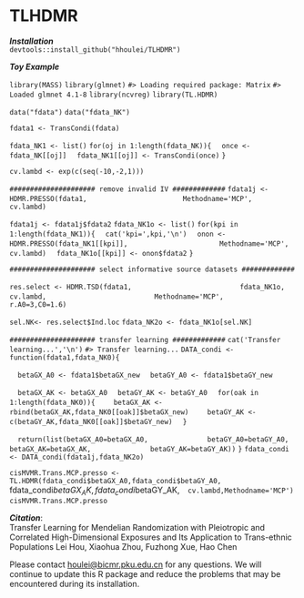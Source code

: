 # TLHDMR

***Installation***  
`devtools::install_github("hhoulei/TLHDMR")`  

***Toy Example***  

`library(MASS)` 
`library(glmnet)` 
`#> Loading required package: Matrix` 
`#> Loaded glmnet 4.1-8` 
`library(ncvreg)` 
`library(TL.HDMR)` 

`data("fdata")` 
`data("fdata_NK")` 

`fdata1 <- TransCondi(fdata)` 

`fdata_NK1 <- list()` 
`for(oj in 1:length(fdata_NK)){` 
`  once <- fdata_NK[[oj]]` 
`  fdata_NK1[[oj]] <- TransCondi(once)` 
`}` 

`cv.lambd <- exp(c(seq(-10,-2,1)))` 

`##################### remove invalid IV #############` 
`fdata1j <- HDMR.PRESSO(fdata1,` 
`                       Methodname='MCP',` 
`                    cv.lambd)` 

`fdata1j <- fdata1j$fdata2` 
`fdata_NK1o <- list()` 
`for(kpi in 1:length(fdata_NK1)){` 
`  cat('kpi=',kpi,'\n')` 
`  onon <- HDMR.PRESSO(fdata_NK1[[kpi]],` 
`                      Methodname='MCP',` 
`                   cv.lambd)` 
`  fdata_NK1o[[kpi]] <- onon$fdata2` 
`}` 

`##################### select informative source datasets #############` 

`res.select <- HDMR.TSD(fdata1,` 
`                          fdata_NK1o,` 
`                          cv.lambd,` 
`                          Methodname='MCP',` 
`                          r.A0=3,C0=1.6)` 

`sel.NK<- res.select$Ind.loc` 
`fdata_NK2o <- fdata_NK1o[sel.NK]` 

`##################### transfer learning #############` 
`cat('Transfer learning...','\n')` 
`#> Transfer learning...` 
`DATA_condi <- function(fdata1,fdata_NK0){` 
  
`  betaGX_A0 <- fdata1$betaGX_new` 
`  betaGY_A0 <- fdata1$betaGY_new` 
  
`  betaGX_AK <- betaGX_A0` 
`  betaGY_AK <- betaGY_A0` 
`  for(oak in 1:length(fdata_NK0)){` 
`    betaGX_AK <- rbind(betaGX_AK,fdata_NK0[[oak]]$betaGX_new)` 
`    betaGY_AK <- c(betaGY_AK,fdata_NK0[[oak]]$betaGY_new)` 
`  }` 
  
`  return(list(betaGX_A0=betaGX_A0,` 
`              betaGY_A0=betaGY_A0,` 
`              betaGX_AK=betaGX_AK,` 
`              betaGY_AK=betaGY_AK))` 
`}` 
`fdata_condi <- DATA_condi(fdata1j,fdata_NK2o)` 

`cisMVMR.Trans.MCP.presso <- TL.HDMR(fdata_condi$betaGX_A0,fdata_condi$betaGY_A0,` 
                                               fdata_condi$betaGX_AK,fdata_condi$betaGY_AK,` 
                                               cv.lambd,Methodname='MCP')` 
`cisMVMR.Trans.MCP.presso` 

***Citation***:  
Transfer Learning for Mendelian Randomization with Pleiotropic and Correlated High-Dimensional Exposures and Its Application to Trans-ethnic Populations
Lei Hou, Xiaohua Zhou, Fuzhong Xue, Hao Chen

Please contact houlei@bicmr.pku.edu.cn for any questions. We will continue to update this R package and reduce the problems that may be encountered during its installation.

